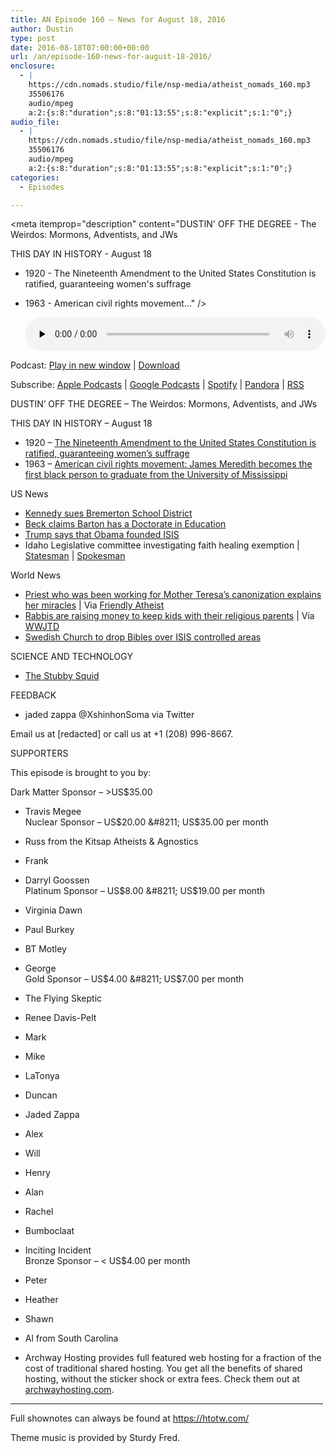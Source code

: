 ```yaml
---
title: AN Episode 160 – News for August 18, 2016
author: Dustin
type: post
date: 2016-08-18T07:00:00+00:00
url: /an/episode-160-news-for-august-18-2016/
enclosure:
  - |
    https://cdn.nomads.studio/file/nsp-media/atheist_nomads_160.mp3
    35506176
    audio/mpeg
    a:2:{s:8:"duration";s:8:"01:13:55";s:8:"explicit";s:1:"0";}
audio_file:
  - |
    https://cdn.nomads.studio/file/nsp-media/atheist_nomads_160.mp3
    35506176
    audio/mpeg
    a:2:{s:8:"duration";s:8:"01:13:55";s:8:"explicit";s:1:"0";}
categories:
  - Episodes

---
```

<div itemscope itemtype="http://schema.org/AudioObject">
  <meta itemprop="name" content=" episode 160 &#8211; News for August 18, 2016" />
  
  <meta itemprop="uploadDate" content="2016-08-18T01:00:00-06:00" />
  
  <meta itemprop="encodingFormat" content="audio/mpeg" />
  
  <meta itemprop="duration" content="PT1H13M55S" />
  
  <meta itemprop="description" content="DUSTIN' OFF THE DEGREE - The Weirdos: Mormons, Adventists, and JWs

THIS DAY IN HISTORY - August 18
* 1920 - The Nineteenth Amendment to the United States Constitution is ratified, guaranteeing women's suffrage
* 1963 - American civil rights movement..." />
  
  <meta itemprop="contentUrl" content="https://dts.podtrac.com/redirect.mp3/cdn.nomads.studio/file/nsp-media/atheist_nomads_160.mp3" />
  
  <meta itemprop="contentSize" content="33.9" />
  </p> 
  
  <div class="powerpress_player" id="powerpress_player_8419">
    <audio class="wp-audio-shortcode" id="audio-5071-163" preload="none" style="width: 100%;" controls="controls"><source type="audio/mpeg" src="https://dts.podtrac.com/redirect.mp3/cdn.nomads.studio/file/nsp-media/atheist_nomads_160.mp3?_=163" /><a href="https://dts.podtrac.com/redirect.mp3/cdn.nomads.studio/file/nsp-media/atheist_nomads_160.mp3">https://dts.podtrac.com/redirect.mp3/cdn.nomads.studio/file/nsp-media/atheist_nomads_160.mp3</a></audio>
  </div>
</div>

<p class="powerpress_links powerpress_links_mp3">
  Podcast: <a href="https://dts.podtrac.com/redirect.mp3/cdn.nomads.studio/file/nsp-media/atheist_nomads_160.mp3" class="powerpress_link_pinw" target="_blank" title="Play in new window" onclick="return powerpress_pinw('https://htotw.com/?powerpress_pinw=5071-podcast');" rel="nofollow">Play in new window</a> | <a href="https://dts.podtrac.com/redirect.mp3/cdn.nomads.studio/file/nsp-media/atheist_nomads_160.mp3" class="powerpress_link_d" title="Download" rel="nofollow" download="atheist_nomads_160.mp3">Download</a>
</p>

<p class="powerpress_links powerpress_subscribe_links">
  Subscribe: <a href="https://podcasts.apple.com/us/podcast/humanists-take-on-the-world/id530050098?mt=2&ls=1" class="powerpress_link_subscribe powerpress_link_subscribe_itunes" target="_blank" title="Subscribe on Apple Podcasts" rel="nofollow">Apple Podcasts</a> | <a href="https://www.google.com/podcasts?feed=aHR0cDovL2F0aGVpc3Rub21hZHMubGlic3luLmNvbS9yc3M%3D" class="powerpress_link_subscribe powerpress_link_subscribe_googleplay" target="_blank" title="Subscribe on Google Podcasts" rel="nofollow">Google Podcasts</a> | <a href="https://open.spotify.com/show/3LzK2xZGike6Tc1GEMtMbr?si=LieN9SNuTpq96smuaUsH8A" class="powerpress_link_subscribe powerpress_link_subscribe_spotify" target="_blank" title="Subscribe on Spotify" rel="nofollow">Spotify</a> | <a href="https://www.pandora.com/podcast/atheist-nomads/PC:10122?corr=62071012&part=ug" class="powerpress_link_subscribe powerpress_link_subscribe_pandora" target="_blank" title="Subscribe on Pandora" rel="nofollow">Pandora</a> | <a href="https://htotw.com/feed/podcast/" class="powerpress_link_subscribe powerpress_link_subscribe_rss" target="_blank" title="Subscribe via RSS" rel="nofollow">RSS</a>
</p>

DUSTIN&#8217; OFF THE DEGREE &#8211; The Weirdos: Mormons, Adventists, and JWs

THIS DAY IN HISTORY &#8211; August 18  
* 1920 &#8211; <a href="https://en.wikipedia.org/wiki/Nineteenth_Amendment_to_the_United_States_Constitution" target="_blank" rel="noopener">The Nineteenth Amendment to the United States Constitution is ratified, guaranteeing women&#8217;s suffrage</a>  
* 1963 &#8211; <a href="https://en.wikipedia.org/wiki/James_Meredith" target="_blank" rel="noopener">American civil rights movement: James Meredith becomes the first black person to graduate from the University of Mississippi</a>

US News  
* <a href="http://www.kitsapsun.com/news/coach-kennedy-files-suit-against-bremerton-school-district-39a631df-e529-7566-e053-0100007f703e-389616991.html" target="_blank" rel="noopener">Kennedy sues Bremerton School District</a>  
* <a href="http://www.rightwingwatch.org/content/thats-what-they-claim-david-barton-falsely-tells-glenn-beck-he-has-doctorate-education" target="_blank" rel="noopener">Beck claims Barton has a Doctorate in Education</a>  
* <a href="http://www.nbcnewyork.com/news/national-international/Donald-Trump-Says-Obama-Founder-of-ISIS-Clinton-Co-Founder-Florida-Rally-389808731.html" target="_blank" rel="noopener">Trump says that Obama founded ISIS</a>  
* Idaho Legislative committee investigating faith healing exemption | <a href="http://www.idahostatesman.com/news/politics-government/state-politics/article93800767.html" target="_blank" rel="noopener">Statesman</a> | <a href="http://www.spokesman.com/blogs/boise/2016/aug/04/faith-healing-practitioner-our-goal-eternity-it-isnt-here/" target="_blank" rel="noopener">Spokesman</a>

World News  
* <a href="http://www.nytimes.com/2016/08/14/world/europe/mother-teresas-sainthood-priest.html" target="_blank" rel="noopener">Priest who was been working for Mother Teresa’s canonization explains her miracles</a> | Via <a href="http://www.patheos.com/blogs/friendlyatheist/2016/08/15/this-is-a-horrible-explanation-of-how-we-know-mother-teresa-performed-miracles/" target="_blank" rel="noopener">Friendly Atheist</a>  
* <a href="http://www.independent.co.uk/news/uk/home-news/ultra-orthodox-jews-launch-million-pound-fundraising-campaign-to-fight-converts-child-custody-cases-a7190281.html" target="_blank" rel="noopener">Rabbis are raising money to keep kids with their religious parents</a> | Via <a href="http://www.patheos.com/blogs/wwjtd/2016/08/british-rabbis-raising-1000000-to-try-and-take-children-from-parents-who-have-left-the-faith/" target="_blank" rel="noopener">WWJTD</a>  
* <a href="http://www.msn.com/en-us/news/world/church-to-drop-bibles-over-isis-controlled-areas/ar-BBvq5sv?li=BBnbcA1" target="_blank" rel="noopener">Swedish Church to drop Bibles over ISIS controlled areas</a>

SCIENCE AND TECHNOLOGY  
* <a href="http://www.livescience.com/55776-googly-eyed-stubby-squid-spotted.html" target="_blank" rel="noopener">The Stubby Squid</a>

FEEDBACK  
* jaded zappa @XshinhonSoma via Twitter

Email us at [redacted] or call us at +1 (208) 996-8667.

SUPPORTERS

This episode is brought to you by:

Dark Matter Sponsor &#8211; >US$35.00  
* Travis Megee  
Nuclear Sponsor &#8211; US$20.00 &#8211; US$35.00 per month  
* Russ from the Kitsap Atheists & Agnostics  
* Frank  
* Darryl Goossen  
Platinum Sponsor &#8211; US$8.00 &#8211; US$19.00 per month  
* Virginia Dawn  
* Paul Burkey  
* BT Motley  
* George  
Gold Sponsor &#8211; US$4.00 &#8211; US$7.00 per month  
* The Flying Skeptic  
* Renee Davis-Pelt  
* Mark  
* Mike  
* LaTonya  
* Duncan  
* Jaded Zappa  
* Alex  
* Will  
* Henry  
* Alan  
* Rachel  
* Bumboclaat  
* Inciting Incident  
Bronze Sponsor &#8211; < US$4.00 per month  
* Peter  
* Heather  
* Shawn  
* Al from South Carolina

* Archway Hosting provides full featured web hosting for a fraction of the cost of traditional shared hosting. You get all the benefits of shared hosting, without the sticker shock or extra fees. Check them out at <a href="http://archwayhosting.com/" target="_blank" rel="noopener">archwayhosting.com</a>.

<hr width="500" />

Full shownotes can always be found at <https://htotw.com/>  

Theme music is provided by Sturdy Fred.